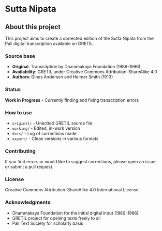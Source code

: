 # Sutta Nipata

## About this project

This project aims to create a corrected edition of the Sutta Nipata from the Pali digital transcription available on GRETIL.

### Source base
- **Original**: Transcription by Dhammakaya Foundation (1989-1996) 
- **Availability**: GRETIL under Creative Commons Attribution-ShareAlike 4.0
- **Authors**: Dines Andersen and Helmer Smith (1913)

### Status
**Work in Progress** - Currently finding and fixing transcription errors

### How to use
- `original/` - Unedited GRETIL source file
- `working/` - Edited, in-work version
- `docs/` - Log of corrections made
- `export/` - Clean versions in various formats

### Contributing
If you find errors or would like to suggest corrections, please open an issue or submit a pull request.

### License
Creative Commons Attribution-ShareAlike 4.0 International License

### Acknowledgments
- Dhammakaya Foundation for the initial digital input (1989-1996)
- GRETIL project for opening texts freely to all
- Pali Text Society for scholarly basis

